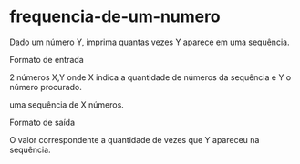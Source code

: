 # frequencia-de-um-numero
Dado um número Y, imprima quantas vezes Y aparece em uma sequência.

Formato de entrada

2 números X,Y onde X indica a quantidade de números da sequência e Y o número procurado.

uma sequência de X números.

Formato de saída

O valor correspondente a quantidade de vezes que Y apareceu na sequência.
